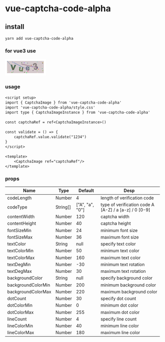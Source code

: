 # vue-captcha-code-alpha

## install
```
yarn add vue-captcha-code-alpha
```

### for vue3 use
![img.png](https://raw.githubusercontent.com/amberlin10706/vue-ts-captcha/master/img.png)

### usage
```
<script setup>
import { CaptchaImage } from 'vue-captcha-code-alpha'
import 'vue-captcha-code-alpha/style.css'
import type { CaptchaImageInstance } from 'vue-captcha-code-alpha'

const captchaRef = ref<CaptchaImageInstance>()

const validate = () => {
    captchaRef.value.validate("1234")
}
</script>

<template>
    <CaptchaImage ref="captchaRef"/>
</template>
```

### props
| Name               | Type     | Default         | Desp                                                  |
|--------------------|----------|-----------------|-------------------------------------------------------|
| codeLength         | Number   | 4               | length of verification code                           |
| codeType           | String[] | ["A", "a", "0"] | type of verification code A [A-Z] / a [a-z] / 0 [0-9] |
| contentWidth       | Number   | 120             | captcha width                                         |
| contentHeight      | Number   | 40              | captcha height                                        |
| fontSizeMin        | Number   | 24              | minimum font size                                     |
| fontSizeMax        | Number   | 36              | maximum font size                                     |
| textColor          | String   | null            | specify text color                                    |
| textColorMin       | Number   | 50              | minimum text color                                    |
| textColorMax       | Number   | 160             | maximum text color                                    |
| textDegMin         | Number   | -30             | minimum text rotation                                 |
| textDegMax         | Number   | 30              | maximum text rotation                                 |
| backgroundColor    | String   | null            | specify background color                              |
| backgroundColorMin | Number   | 200             | minimum background color                              |
| backgroundColorMax | Number   | 220             | maximum background color                              |
| dotCount           | Number   | 30              | specify dot count                                     |
| dotColorMin        | Number   | 0               | minimum dot color                                     |
| dotColorMax        | Number   | 255             | maximum dot color                                     |
| lineCount          | Number   | 4               | specify line count                                    |
| lineColorMin       | Number   | 40              | minimum line color                                    |
| lineColorMax       | Number   | 180             | maximum line color                                    |
